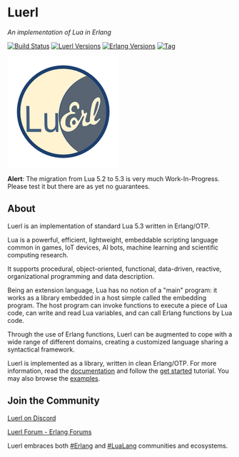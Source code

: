 # Luerl

*An implementation of Lua in Erlang*

[![Build Status][gh-actions-badge]][gh-actions]
[![Luerl Versions][luerl-badge]][luerl]
[![Erlang Versions][erlang-badge]][versions]
[![Tag][github-tag-badge]][github-tag]

[![Project Logo][logo]][logo-large]

**Alert**: The migration from Lua 5.2 to 5.3 is very much Work-In-Progress. Please test it but there are as yet no guarantees.

## About

Luerl is an implementation of standard Lua 5.3 written in Erlang/OTP.

Lua is a powerful, efficient, lightweight, embeddable scripting language common in games, IoT devices, AI bots, machine learning and scientific computing research.

It supports procedural, object-oriented, functional, data-driven, reactive, organizational programming and data description.

Being an extension language, Lua has no notion of a "main" program: it works as a library embedded in a host simple called the embedding program. The host program can invoke functions to execute a piece of Lua code, can write and read Lua variables, and can call Erlang functions by Lua code.

Through the use of Erlang functions, Luerl can be augmented to cope with a wide range of different domains, creating a customized language sharing a syntactical framework.

Luerl is implemented as a library, written in clean Erlang/OTP. For more information, read the [documentation](https://github.com/rvirding/luerl/wiki) and follow the [get started](https://github.com/rvirding/luerl/wiki/0.2-Getting-started) tutorial. You may also browse the [examples](https://github.com/rvirding/luerl/tree/develop/examples).

## Join the Community

[Luerl on Discord](https://discord.gg/Y9Ww5wBhZh)

[Luerl Forum - Erlang Forums](https://erlangforums.com/luerl)

Luerl embraces both [#Erlang](https://twitter.com/hashtag/erlang?src=hash) and [#LuaLang](https://twitter.com/hashtag/lualang?src=hash) communities and ecosystems.

[//]: ---Named-Links---

[logo]: priv/images/logo.png
[logo-large]: priv/images/logo-large.png
[gh-actions-badge]: https://github.com/rvirding/luerl/workflows/Test/badge.svg
[gh-actions]: https://github.com/rvirding/luerl/actions
[luerl]: https://github.com/rvirding/luerl
[luerl-badge]: https://img.shields.io/badge/luerl-1.1-blue.svg
[erlang-badge]: https://img.shields.io/badge/erlang-24%20to%2026-blue.svg
[versions]: https://github.com/rvirding/luerl/blob/master/.github/workflows/ci.yml
[github-tag]: https://github.com/rvirding/luerl/tags
[github-tag-badge]: https://img.shields.io/github/tag/rvirding/luerl.svg
